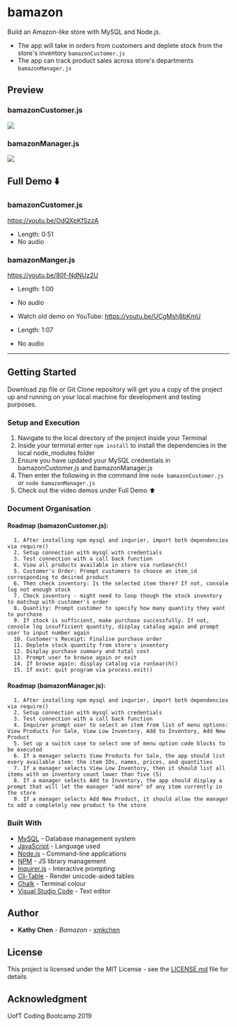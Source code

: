 # bamazon
Build an Amazon-like store with MySQL and Node.js. 
* The app will take in orders from customers and deplete stock from the store's inventory `bamazonCustomer.js`
* The app can track product sales across store's departments `bamazonManager.js`

## Preview

### bamazonCustomer.js

<a href="http://recordit.co/hJM33Mq031.gif"><img src="https://media.giphy.com/media/gizhA3GMGkO1EKu5Ne/giphy.gif" border="0"></a>

### bamazonManager.js

<a href="http://recordit.co/atGJYtz2EP.gif"><img src="https://media.giphy.com/media/gi93ZeAhUC5O8azV6y/giphy.gif" border="0"></a>


## Full Demo  ⬇️

### bamazonCustomer.js
https://youtu.be/OdQXpKfSzzA

* Length: 0:51
* No audio

### bamazonManger.js
https://youtu.be/80f-NdNUz2U

* Length: 1:00
* No audio

* Watch old demo on YouTube: https://youtu.be/UCgMsh8bKmU
* Length: 1:07
* No audio

<hr> 

## Getting Started

Download zip file or Git Clone repository will get you a copy of the project up and running on your local machine for development and testing purposes.

### Setup and Execution

1. Navigate to the local directory of the project inside your Terminal 
2. Inside your terminal enter `npm install` to install the dependencies in the local node_modules folder
3. Ensure you have updated your MySQL credentials in bamazonCustomer.js and bamazonManager.js
4. Then enter the following in the command line `node bamazonCustomer.js` or `node bamazonManager.js`
5. Check out the video demos under Full Demo ⬆️

### Document Organisation
    
#### Roadmap (bamazonCustomer.js): 
      1. After installing npm mysql and inqurier, import both dependencies via require()
      2. Setup connection with mysql with credentials
      3. Test connection with a call back function
      4. View all products available in store via runSearch()
      5. Customer's Order: Prompt customers to choose an item_id corresponding to desired product
      6. Then check inventory: Is the selected item there? If not, console log not enough stock
      7. Check inventory - might need to loop though the stock inventory to matchup with customer's order
      8. Quantity: Prompt customer to specify how many quantity they want to purchase
      9. If stock is sufficient, make purchase successfully. If not, console log insufficient quantity, display catalog again and prompt user to input number again
      10. Customer's Receipt: Finalise purchase order
      11. Deplete stock quantity from store's inventory 
      12. Display purchase summary and total cost
      13. Prompt user to browse again or exit
      14. If browse again: display catalog via runSearch()
      15. If exit: quit program via process.exit()

#### Roadmap (bamazonManager.js): 
      1. After installing npm mysql and inqurier, import both dependencies via require()
      2. Setup connection with mysql with credentials
      3. Test connection with a call back function
      4. Inquirer prompt user to select an item from list of menu options: View Products for Sale, View Low Inventory, Add to Inventory, Add New Product
      5. Set up a switch case to select one of menu option code blocks to be executed
      6. If a manager selects View Products for Sale, the app should list every available item: the item IDs, names, prices, and quantities
      7. If a manager selects View Low Inventory, then it should list all items with an inventory count lower than five (5)
      8. If a manager selects Add to Inventory, the app should display a prompt that will let the manager "add more" of any item currently in the store
      9. If a manager selects Add New Product, it should allow the manager to add a completely new product to the store

### Built With

* [MySQL](https://www.mysql.com/) - Database management system
* [JavaScript](http://www.dropwizard.io/1.0.2/docs/) - Language used
* [Node.js](https://nodejs.org/en/) - Command-line applications
* [NPM](https://www.npmjs.com/) - JS library management
* [Inquirer.js](https://www.npmjs.com/package/inquirer/) - Interactive prompting
* [Cli-Table](https://www.npmjs.com/package/cli-table) - Render unicode-aided tables
* [Chalk](https://www.npmjs.com/package/chalk/) - Terminal colour
* [Visual Studio Code](https://code.visualstudio.com/) - Text editor


## Author

* **Kathy Chen** - *Bamazon* - [xmkchen](https://github.com/xmkchen/)

## License

This project is licensed under the MIT License - see the [LICENSE.md](https://github.com/xmkchen/bamazon/blob/master/LICENSE) file for details

## Acknowledgment

UofT Coding Bootcamp 2019
